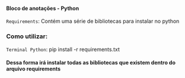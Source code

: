 #### Bloco de anotações - Python

`Requirements`: Contém uma série de bibliotecas para instalar no python

### Como utilizar:

`Terminal Python`: pip install -r requirements.txt

#### Dessa forma irá instalar todas as bibliotecas que existem dentro do arquivo requirements